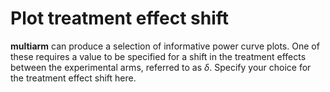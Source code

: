 Plot treatment effect shift
===========================

**multiarm** can produce a selection of informative power curve plots.
One of these requires a value to be specified for a shift in the
treatment effects between the experimental arms, referred to as *δ*.
Specify your choice for the treatment effect shift here.

